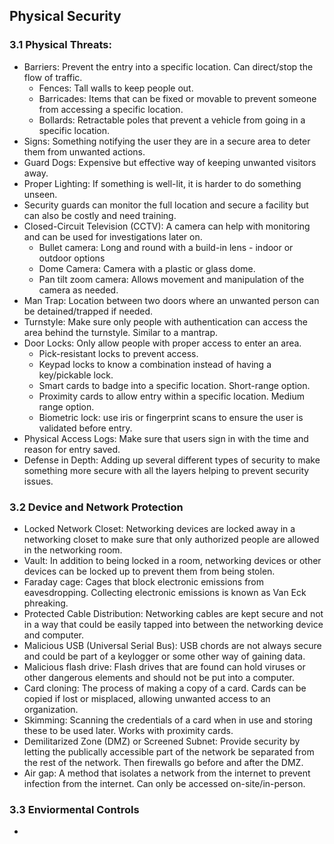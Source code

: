 ## Physical Security
### 3.1 Physical Threats:
* Barriers: Prevent the entry into a specific location. Can direct/stop the flow of traffic.
  * Fences: Tall walls to keep people out.
  * Barricades: Items that can be fixed or movable to prevent someone from accessing a specific location. 
  * Bollards: Retractable poles that prevent a vehicle from going in a specific location.
* Signs: Something notifying the user they are in a secure area to deter them from unwanted actions. 
* Guard Dogs: Expensive but effective way of keeping unwanted visitors away.
* Proper Lighting: If something is well-lit, it is harder to do something unseen.
* Security guards can monitor the full location and secure a facility but can also be costly and need training.
* Closed-Circuit Television (CCTV): A camera can help with monitoring and can be used for investigations later on.
  * Bullet camera: Long and round with a build-in lens - indoor or outdoor options
  * Dome Camera: Camera with a plastic or glass dome.
  * Pan tilt zoom camera: Allows movement and manipulation of the camera as needed.
* Man Trap: Location between two doors where an unwanted person can be detained/trapped if needed.
* Turnstyle: Make sure only people with authentication can access the area behind the turnstyle. Similar to a mantrap.
* Door Locks: Only allow people with proper access to enter an area.
  * Pick-resistant locks to prevent access.
  * Keypad locks to know a combination instead of having a key/pickable lock.
  * Smart cards to badge into a specific location. Short-range option.
  * Proximity cards to allow entry within a specific location. Medium range option.
  * Biometric lock: use iris or fingerprint scans to ensure the user is validated before entry.
* Physical Access Logs: Make sure that users sign in with the time and reason for entry saved.
* Defense in Depth: Adding up several different types of security to make something more secure with all the layers helping to prevent security issues.

### 3.2 Device and Network Protection
* Locked Network Closet: Networking devices are locked away in a networking closet to make sure that only authorized people are allowed in the networking room.
* Vault: In addition to being locked in a room, networking devices or other devices can be locked up to prevent them from being stolen.
* Faraday cage: Cages that block electronic emissions from eavesdropping. Collecting electronic emissions is known as Van Eck phreaking.
* Protected Cable Distribution: Networking cables are kept secure and not in a way that could be easily tapped into between the networking device and computer.
* Malicious USB (Universal Serial Bus): USB chords are not always secure and could be part of a keylogger or some other way of gaining data.
* Malicious flash drive: Flash drives that are found can hold viruses or other dangerous elements and should not be put into a computer.
* Card cloning: The process of making a copy of a card. Cards can be copied if lost or misplaced, allowing unwanted access to an organization.
* Skimming: Scanning the credentials of a card when in use and storing these to be used later. Works with proximity cards.
* Demilitarized Zone (DMZ) or Screened Subnet: Provide security by letting the publically accessible part of the network be separated from the rest of the network. Then firewalls go before and after the DMZ.
* Air gap: A method that isolates a network from the internet to prevent infection from the internet. Can only be accessed on-site/in-person.

### 3.3 Enviormental Controls
* 
